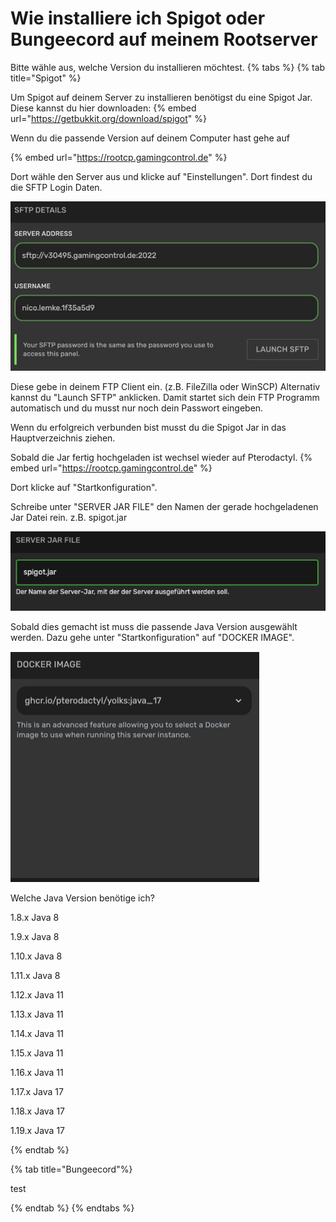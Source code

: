 #  Wie installiere ich Spigot oder Bungeecord auf meinem Rootserver

Bitte wähle aus, welche Version du installieren möchtest.
{% tabs %}
{% tab title="Spigot" %}

Um Spigot auf deinem Server zu installieren benötigst du eine Spigot Jar.
Diese kannst du hier downloaden: 
{% embed url="https://getbukkit.org/download/spigot" %}

Wenn du die passende Version auf deinem Computer hast gehe auf

{% embed url="https://rootcp.gamingcontrol.de" %}

Dort wähle den Server aus und klicke auf "Einstellungen".
Dort findest du die SFTP Login Daten.

![SFTP Pterodactyl](../.gitbook/assets/sftp-pterodactyl.png)

Diese gebe in deinem FTP Client ein. (z.B. FileZilla oder WinSCP)
Alternativ kannst du "Launch SFTP" anklicken. Damit startet sich dein FTP Programm automatisch und du musst nur noch dein Passwort eingeben.

Wenn du erfolgreich verbunden bist musst du die Spigot Jar in das Hauptverzeichnis ziehen.

Sobald die Jar fertig hochgeladen ist wechsel wieder auf Pterodactyl.
{% embed url="https://rootcp.gamingcontrol.de" %}

Dort klicke auf "Startkonfiguration".

Schreibe unter "SERVER JAR FILE" den Namen der gerade hochgeladenen Jar Datei rein. z.B. spigot.jar

![Server JAR Pterodactyl](../.gitbook/assets/serverjar-spigot.png)

Sobald dies gemacht ist muss die passende Java Version ausgewählt werden.
Dazu gehe unter "Startkonfiguration" auf "DOCKER IMAGE".

![Java Version auswählen](../.gitbook/assets/minecraft-java-version.png)

<summary>Welche Java Version benötige ich?</summary>

1.8.x Java 8

1.9.x Java 8

1.10.x Java 8

1.11.x Java 8

1.12.x Java 11

1.13.x Java 11

1.14.x Java 11

1.15.x Java 11

1.16.x Java 11

1.17.x Java 17

1.18.x Java 17

1.19.x Java 17

</details>

{% endtab %}

{% tab title="Bungeecord"%}

test

{% endtab %}
{% endtabs %}